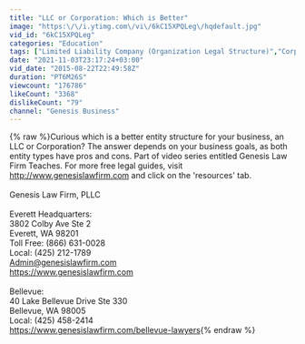 ```yaml
---
title: "LLC or Corporation: Which is Better"
image: "https:\/\/i.ytimg.com\/vi\/6kC15XPQLeg\/hqdefault.jpg"
vid_id: "6kC15XPQLeg"
categories: "Education"
tags: ["Limited Liability Company (Organization Legal Structure)","Corporation (Organization Type)","Business (TV Genre)"]
date: "2021-11-03T23:17:24+03:00"
vid_date: "2015-08-22T22:49:58Z"
duration: "PT6M26S"
viewcount: "176786"
likeCount: "3368"
dislikeCount: "79"
channel: "Genesis Business"
---
```

{% raw %}Curious which is a better entity structure for your business, an LLC or Corporation? The answer depends on your business goals, as both entity types have pros and cons. Part of video series entitled Genesis Law Firm Teaches. For more free legal guides, visit <a rel="nofollow" target="blank" href="http://www.genesislawfirm.com">http://www.genesislawfirm.com</a> and click on the 'resources' tab.<br /><br />Genesis Law Firm, PLLC<br /><br />Everett Headquarters:<br />3802 Colby Ave Ste 2<br />Everett, WA 98201<br />Toll Free: (866) 631-0028<br />Local: (425) 212-1789<br />Admin@genesislawfirm.com<br /><a rel="nofollow" target="blank" href="https://www.genesislawfirm.com">https://www.genesislawfirm.com</a><br /><br />Bellevue:<br />40 Lake Bellevue Drive Ste 330<br />Bellevue, WA 98005<br />Local: (425) 458-2414<br /><a rel="nofollow" target="blank" href="https://www.genesislawfirm.com/bellevue-lawyers">https://www.genesislawfirm.com/bellevue-lawyers</a>{% endraw %}
